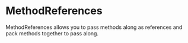# MethodReferences
MethodReferences allows you to pass methods along as references and pack methods together to pass along.
